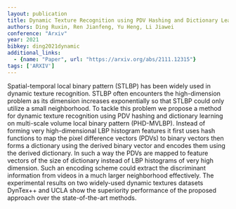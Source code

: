 ```yaml
---
layout: publication
title: Dynamic Texture Recognition using PDV Hashing and Dictionary Learning on Multi-scale Volume Local Binary Pattern
authors: Ding Ruxin, Ren Jianfeng, Yu Heng, Li Jiawei
conference: "Arxiv"
year: 2021
bibkey: ding2021dynamic
additional_links:
  - {name: "Paper", url: "https://arxiv.org/abs/2111.12315"}
tags: ['ARXIV']
---
```

Spatial-temporal local binary pattern (STLBP) has been widely used in dynamic texture recognition. STLBP often encounters the high-dimension problem as its dimension increases exponentially so that STLBP could only utilize a small neighborhood. To tackle this problem we propose a method for dynamic texture recognition using PDV hashing and dictionary learning on multi-scale volume local binary pattern (PHD-MVLBP). Instead of forming very high-dimensional LBP histogram features it first uses hash functions to map the pixel difference vectors (PDVs) to binary vectors then forms a dictionary using the derived binary vector and encodes them using the derived dictionary. In such a way the PDVs are mapped to feature vectors of the size of dictionary instead of LBP histograms of very high dimension. Such an encoding scheme could extract the discriminant information from videos in a much larger neighborhood effectively. The experimental results on two widely-used dynamic textures datasets DynTex++ and UCLA show the superiority performance of the proposed approach over the state-of-the-art methods.
